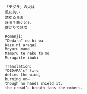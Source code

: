     「デダラ」の火は
    風に抗い
    燃ゆるまま
    護る手無くとも
    群がりて息吹

    Romanji:
    "Dedara" no hi wa
    Kaze ni aragai
    Moyuru mama
    Mamoru te naku to mo
    Muragaite ibuki

    Translation:
    "DEDARA’s" fire
    defies the wind,
    burning on—
    though no hands shield it, 
    the crowd’s breath fans the embers.